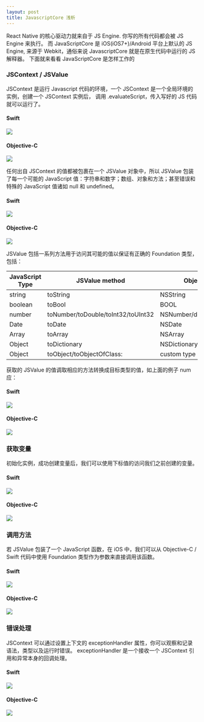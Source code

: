 ```yaml
---
layout: post
title: JavascriptCore 浅析
---
```


React Native 的核心驱动力就来自于 JS Engine. 你写的所有代码都会被 JS Engine 来执行。
而 JavaScriptCore 是 iOS(iOS7+)/Android 平台上默认的 JS Engine, 来源于 Webkit，通俗来说 JavascriptCore 就是在原生代码中运行的 JS 解释器。
下面就来看看 JavaScriptCore 是怎样工作的

### JSContext / JSValue

JSContext 是运行 Javascript 代码的环境，一个 JSContext 是一个全局环境的实例，创建一个 JSContext 实例后，
调用 .evaluateScript，传入写好的 JS 代码就可以运行了。

#### Swift
![](/images/19_09_18/core_0.png)

#### Objective-C
![](/images/19_09_18/core_1.png)



任何出自 JSContext 的值都被包裹在一个 JSValue 对象中，所以 JSValue 包装了每一个可能的 JavaScript 值：字符串和数字；数组、对象和方法；甚至错误和特殊的 JavaScript 值诸如 null 和 undefined。

#### Swift
![](/images/19_09_18/core_2.png)

#### Objective-C
![](/images/19_09_18/core_3.png)




JSValue 包括一系列方法用于访问其可能的值以保证有正确的 Foundation 类型，包括：

|  JavaScript Type   | JSValue method  |  Objective-C Type   | Swift Type  |
|  ----  | ----  |  ----  | ----  |
| string   | toString | NSString | String! |
| boolean  | toBool | BOOL | Bool |
| number   | toNumber/toDouble/toInt32/toUInt32 | NSNumber/double/int32_t/uint32_t | NSNumber!/Double/Int32/UInt32 |
| Date     | toDate | NSDate | NSDate! |
| Array    | toArray | NSArray | [AnyObject]! |
| Object   | toDictionary | NSDictionary | [NSObject : AnyObject]! |
| Object   | toObject/toObjectOfClass: | custom type | custom type |




获取的 JSValue 的值调取相应的方法转换成目标类型的值，如上面的例子 num 应：

#### Swift
![](/images/19_09_18/core_4.png)

#### Objective-C
![](/images/19_09_18/core_5.png)



### 获取变量

初始化实例，成功创建变量后，我们可以使用下标值的访问我们之前创建的变量。

#### Swift
![](/images/19_09_18/core_6.png)

#### Objective-C
![](/images/19_09_18/core_7.png)




### 调用方法

若 JSValue 包装了一个 JavaScript 函数，在 iOS 中，我们可以从 Objective-C / Swift 代码中使用 Foundation 类型作为参数来直接调用该函数。

#### Swift
![](/images/19_09_18/core_8.png)

#### Objective-C
![](/images/19_09_18/core_9.png)




### 错误处理

JSContext 可以通过设置上下文的 exceptionHandler 属性，你可以观察和记录语法，类型以及运行时错误。 exceptionHandler 是一个接收一个 JSContext 引用和异常本身的回调处理。

#### Swift
![](/images/19_09_18/core_10.png)

#### Objective-C
![](/images/19_09_18/core_11.png)